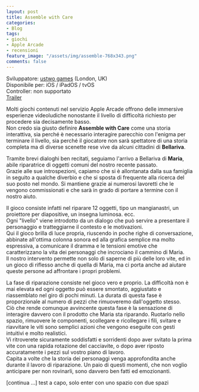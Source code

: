 ```yaml
---
layout: post
title: Assemble with Care
categories:
- Blog
tags:
- giochi
- Apple Arcade
- recensioni
feature_image: "/assets/img/assemble-768x343.png"
comments: false
---
```


Sviluppatore: [ustwo games](https://www.ustwogames.co.uk/) (London, UK)  
Disponibile per: iOS / iPadOS / tvOS  
Controller: non supportato  
[Trailer](https://www.youtube.com/watch?v=04i8usL2lF0)

Molti giochi contenuti nel servizio Apple Arcade offrono delle immersive esperienze videoludiche nonostante il livello di difficoltà richiesto per procedere sia decisamente basso.  
Non credo sia giusto definire **Assemble with Care** come una storia interattiva, sia perché è necessario interagire parecchio con l'enigma per terminare il livello, sia perché il giocatore non sarà spettatore di una storia completa ma di diverse scenette rese vive da alcuni cittadini di **Bellariva**.

Tramite brevi dialoghi ben recitati, seguiamo l'arrivo a Bellariva di **Maria**, abile riparatrice di oggetti comuni del nostro recente passato.  
Grazie alle sue introspezioni, capiamo che si è allontanata dalla sua famiglia in seguito a qualche diverbio e che si sposta di frequente alla ricerca del suo posto nel mondo. Si mantiene grazie ai numerosi lavoretti che le vengono commissionati e che sarà in grado di portare a termine con il nostro aiuto.

Il gioco consiste infatti nel riparare 12 oggetti, tipo un mangianastri, un proiettore per diapositive, un insegna luminosa. ecc.  
Ogni "livello" viene introdotto da un dialogo che può servire a presentare il personaggio e tratteggiarne il contesto e le motivazioni.  
Qui il gioco brilla di luce propria, riuscendo in poche righe di conversazione, abbinate all'ottima colonna sonora ed alla grafica semplice ma molto espressiva, a comunicare il dramma e le tensioni emotive che caratterizzano la vita dei personaggi che incrociano il cammino di Maria.  
Il nostro intervento permette non solo di saperne di più delle loro vite, ed in un gioco di riflesso anche di quella di Maria, ma ci porta anche ad aiutare queste persone ad affrontare i propri problemi.

La fase di riparazione consiste nel gioco vero e proprio. La difficoltà non è mai elevata ed ogni oggetto può essere smontato, aggiustato e riassemblato nel giro di pochi minuti. La durata di questa fase è proporzionale al numero di pezzi che rimuoveremo dall'oggetto stesso.  
Ciò che rende comunque avvincente questa fase è la sensazione di interagire davvero con il prodotto che Maria sta riparando. Ruotarlo nello spazio, rimuovere le componenti, scollegare e ricollegare i fili, svitare e riavvitare le viti sono semplici azioni che vengono eseguite con gesti intuitivi e molto realistici.  
Vi ritroverete sicuramente soddisfatti e sorridenti dopo aver svitato la prima vite con una rapida rotazione del cacciavite, o dopo aver riposto accuratamente i pezzi sul vostro piano di lavoro.  
Capita a volte che la storia dei personaggi venga approfondita anche durante il lavoro di riparazione. Un paio di questi momenti, che non voglio anticipare per non rovinarli, sono davvero ben fatti ed emozionanti.

[continua ...]
test a capo, solo enter
con uno spazio 
con due spazi  


